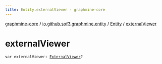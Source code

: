 ```yaml
---
title: Entity.externalViewer - graphmine-core
---
```


[graphmine-core](../../index.html) / [io.github.sof3.graphmine.entity](../index.html) / [Entity](index.html) / [externalViewer](./external-viewer.html)

# externalViewer

`var externalViewer: `[`ExternalViewer`](../-external-viewer/index.html)`?`